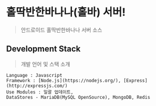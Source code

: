 # 홀딱반한바나나(홀바) 서버!
> 안드로이드 홀딱반한바나나 서버 소스

## Development Stack
> 개발 언어 및 스택 소개

	Language : Javascript
	Framework : [Node.js](https://nodejs.org/), [Express](http://expressjs.com/)
	Use Modules : 일괄 업데이트,
	DataStores - MariaDB(MySQL OpenSource), MongoDB, Redis


